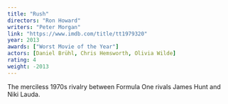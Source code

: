 ```yaml
---
title: "Rush"
directors: "Ron Howard"
writers: "Peter Morgan"
link: "https://www.imdb.com/title/tt1979320"
year: 2013
awards: ["Worst Movie of the Year"]
actors: [Daniel Brühl, Chris Hemsworth, Olivia Wilde]
rating: 4
weight: -2013
---
```

The merciless 1970s rivalry between Formula One rivals James Hunt and Niki Lauda. 